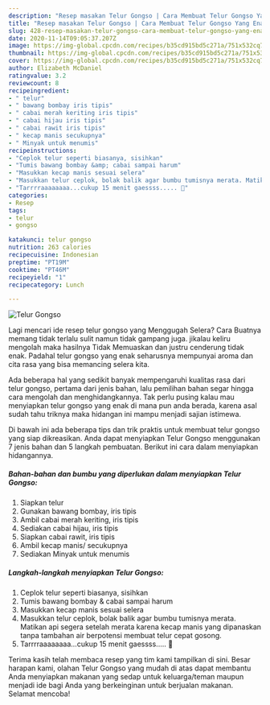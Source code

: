 ```yaml
---
description: "Resep masakan Telur Gongso | Cara Membuat Telur Gongso Yang Enak Dan Mudah"
title: "Resep masakan Telur Gongso | Cara Membuat Telur Gongso Yang Enak Dan Mudah"
slug: 428-resep-masakan-telur-gongso-cara-membuat-telur-gongso-yang-enak-dan-mudah
date: 2020-11-14T09:05:37.207Z
image: https://img-global.cpcdn.com/recipes/b35cd915bd5c271a/751x532cq70/telur-gongso-foto-resep-utama.jpg
thumbnail: https://img-global.cpcdn.com/recipes/b35cd915bd5c271a/751x532cq70/telur-gongso-foto-resep-utama.jpg
cover: https://img-global.cpcdn.com/recipes/b35cd915bd5c271a/751x532cq70/telur-gongso-foto-resep-utama.jpg
author: Elizabeth McDaniel
ratingvalue: 3.2
reviewcount: 8
recipeingredient:
- " telur"
- " bawang bombay iris tipis"
- " cabai merah keriting iris tipis"
- " cabai hijau iris tipis"
- " cabai rawit iris tipis"
- " kecap manis secukupnya"
- " Minyak untuk menumis"
recipeinstructions:
- "Ceplok telur seperti biasanya, sisihkan"
- "Tumis bawang bombay &amp; cabai sampai harum"
- "Masukkan kecap manis sesuai selera"
- "Masukkan telur ceplok, bolak balik agar bumbu tumisnya merata. Matikan api segera setelah merata karena kecap manis yang dipanaskan tanpa tambahan air berpotensi membuat telur cepat gosong."
- "Tarrrraaaaaaaa...cukup 15 menit gaessss..... 🤭"
categories:
- Resep
tags:
- telur
- gongso

katakunci: telur gongso 
nutrition: 263 calories
recipecuisine: Indonesian
preptime: "PT19M"
cooktime: "PT46M"
recipeyield: "1"
recipecategory: Lunch

---
```



![Telur Gongso](https://img-global.cpcdn.com/recipes/b35cd915bd5c271a/751x532cq70/telur-gongso-foto-resep-utama.jpg)

Lagi mencari ide resep telur gongso yang Menggugah Selera? Cara Buatnya memang tidak terlalu sulit namun tidak gampang juga. jikalau keliru mengolah maka hasilnya Tidak Memuaskan dan justru cenderung tidak enak. Padahal telur gongso yang enak seharusnya mempunyai aroma dan cita rasa yang bisa memancing selera kita.



Ada beberapa hal yang sedikit banyak mempengaruhi kualitas rasa dari telur gongso, pertama dari jenis bahan, lalu pemilihan bahan segar hingga cara mengolah dan menghidangkannya. Tak perlu pusing kalau mau menyiapkan telur gongso yang enak di mana pun anda berada, karena asal sudah tahu triknya maka hidangan ini mampu menjadi sajian istimewa.


Di bawah ini ada beberapa tips dan trik praktis untuk membuat telur gongso yang siap dikreasikan. Anda dapat menyiapkan Telur Gongso menggunakan 7 jenis bahan dan 5 langkah pembuatan. Berikut ini cara dalam menyiapkan hidangannya.

<!--inarticleads1-->

##### Bahan-bahan dan bumbu yang diperlukan dalam menyiapkan Telur Gongso:

1. Siapkan  telur
1. Gunakan  bawang bombay, iris tipis
1. Ambil  cabai merah keriting, iris tipis
1. Sediakan  cabai hijau, iris tipis
1. Siapkan  cabai rawit, iris tipis
1. Ambil  kecap manis/ secukupnya
1. Sediakan  Minyak untuk menumis




<!--inarticleads2-->

##### Langkah-langkah menyiapkan Telur Gongso:

1. Ceplok telur seperti biasanya, sisihkan
1. Tumis bawang bombay &amp; cabai sampai harum
1. Masukkan kecap manis sesuai selera
1. Masukkan telur ceplok, bolak balik agar bumbu tumisnya merata. Matikan api segera setelah merata karena kecap manis yang dipanaskan tanpa tambahan air berpotensi membuat telur cepat gosong.
1. Tarrrraaaaaaaa...cukup 15 menit gaessss..... 🤭




Terima kasih telah membaca resep yang tim kami tampilkan di sini. Besar harapan kami, olahan Telur Gongso yang mudah di atas dapat membantu Anda menyiapkan makanan yang sedap untuk keluarga/teman maupun menjadi ide bagi Anda yang berkeinginan untuk berjualan makanan. Selamat mencoba!
